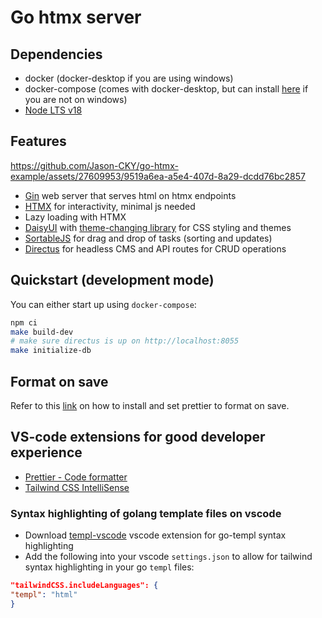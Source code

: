 # Go htmx server

## Dependencies

* docker (docker-desktop if you are using windows)
* docker-compose (comes with docker-desktop, but can install [here](https://docs.docker.com/compose/install/standalone/) if you are not on windows)
* [Node LTS v18](https://nodejs.org/en/download)

## Features

https://github.com/Jason-CKY/go-htmx-example/assets/27609953/9519a6ea-a5e4-407d-8a29-dcdd76bc2857

* [Gin](https://gin-gonic.com/) web server that serves html on htmx endpoints
* [HTMX](https://htmx.org/) for interactivity, minimal js needed
* Lazy loading with HTMX
* [DaisyUI](daisyui.com/) with [theme-changing library](https://github.com/saadeghi/theme-change) for CSS styling and themes
* [SortableJS](https://github.com/SortableJS/Sortable) for drag and drop of tasks (sorting and updates)
* [Directus](https://directus.io/) for headless CMS and API routes for CRUD operations

## Quickstart (development mode)

You can either start up using `docker-compose`:

```sh
npm ci
make build-dev
# make sure directus is up on http://localhost:8055
make initialize-db
```

## Format on save

Refer to this [link](https://www.digitalocean.com/community/tutorials/how-to-format-code-with-prettier-in-visual-studio-code) on how to install and set prettier to format on save.

## VS-code extensions for good developer experience

* [Prettier - Code formatter](https://marketplace.visualstudio.com/items?itemName=esbenp.prettier-vscode)
* [Tailwind CSS IntelliSense](https://marketplace.visualstudio.com/items?itemName=bradlc.vscode-tailwindcss)

### Syntax highlighting of golang template files on vscode

* Download [templ-vscode](https://marketplace.visualstudio.com/items?itemName=a-h.templ) vscode extension for go-templ syntax highlighting
* Add the following into your vscode `settings.json` to allow for tailwind syntax highlighting in your go `templ` files:

```json
"tailwindCSS.includeLanguages": {
"templ": "html"
}
```
